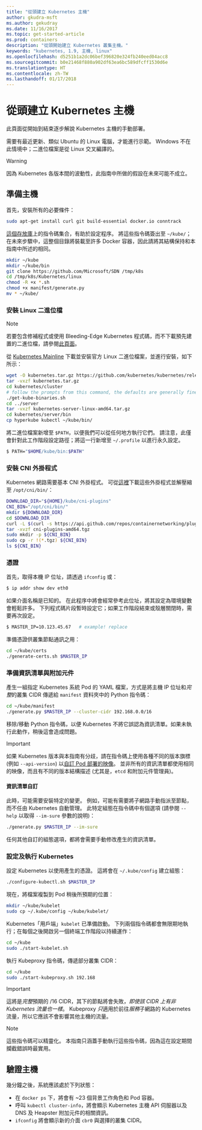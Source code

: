 ```yaml
---
title: "從頭建立 Kubernetes 主機"
author: gkudra-msft
ms.author: gekudray
ms.date: 11/16/2017
ms.topic: get-started-article
ms.prod: containers
description: "從頭開始建立 Kubernetes 叢集主機。"
keywords: "kubernetes, 1.9, 主機, linux"
ms.openlocfilehash: d5251b1a2dc06bef396820e324fb240eed04acc8
ms.sourcegitcommit: b0e21468f880a902df63ea6bc589dfcff1530d6e
ms.translationtype: HT
ms.contentlocale: zh-TW
ms.lasthandoff: 01/17/2018
---
```

# <a name="kubernetes-master--from-scratch"></a>從頭建立 Kubernetes 主機 #
此頁面從開始到結束逐步解說 Kubernetes 主機的手動部署。

需要有最近更新、類似 Ubuntu 的 Linux 電腦，才能進行示範。 Windows 不在此情境中；二進位檔案是從 Linux 交叉編譯的。


> [!Warning]  
> 因為 Kubernetes 各版本間的波動性，此指南中所做的假設在未來可能不成立。


## <a name="preparing-the-master"></a>準備主機 ##
首先，安裝所有的必要條件：

```bash
sudo apt-get install curl git build-essential docker.io conntrack
```


[這個存放庫](https://github.com/Microsoft/SDN/tree/master/Kubernetes/linux)上的指令碼集合，有助於設定程序。 將這些指令碼簽出至 `~/kube/`；在未來步驟中，這整個目錄將裝載至許多 Docker 容器，因此請將其結構保持和本指南中所述的相同。

```bash
mkdir ~/kube
mkdir ~/kube/bin
git clone https://github.com/Microsoft/SDN /tmp/k8s 
cd /tmp/k8s/Kubernetes/linux
chmod -R +x *.sh
chmod +x manifest/generate.py
mv * ~/kube/
```


### <a name="installing-the-linux-binaries"></a>安裝 Linux 二進位檔 ###

> [!Note]  
> 若要包含修補程式或使用 Bleeding-Edge Kubernetes 程式碼，而不下載預先建置的二進位檔，請參閱[此頁面](./compiling-kubernetes-binaries.md)。

從 [Kubernetes Mainline](https://github.com/kubernetes/kubernetes/releases/tag/v1.9.1) 下載並安裝官方 Linux 二進位檔案，並進行安裝，如下所示：

```bash
wget -O kubernetes.tar.gz https://github.com/kubernetes/kubernetes/releases/download/v1.9.1/kubernetes.tar.gz
tar -vxzf kubernetes.tar.gz 
cd kubernetes/cluster 
# follow the prompts from this command, the defaults are generally fine:
./get-kube-binaries.sh
cd ../server
tar -vxzf kubernetes-server-linux-amd64.tar.gz 
cd kubernetes/server/bin
cp hyperkube kubectl ~/kube/bin/
```

將二進位檔案新增至 `$PATH`，以便我們可以從任何地方執行它們。 請注意，此僅會針對此工作階段設定路徑；將這一行新增至 `~/.profile` 以進行永久設定。

```bash
$ PATH="$HOME/kube/bin:$PATH"
```

### <a name="install-cni-plugins"></a>安裝 CNI 外掛程式 ###
Kubernetes 網路需要基本 CNI 外掛程式。 可從[這裡](https://github.com/containernetworking/plugins/releases)下載這些外掛程式並解壓縮至 `/opt/cni/bin/`：

```bash
DOWNLOAD_DIR="${HOME}/kube/cni-plugins"
CNI_BIN="/opt/cni/bin/"
mkdir ${DOWNLOAD_DIR}
cd $DOWNLOAD_DIR
curl -L $(curl -s https://api.github.com/repos/containernetworking/plugins/releases/latest | grep browser_download_url | grep 'amd64.*tgz' | head -n 1 | cut -d '"' -f 4) -o cni-plugins-amd64.tgz
tar -xvzf cni-plugins-amd64.tgz
sudo mkdir -p ${CNI_BIN}
sudo cp -r !(*.tgz) ${CNI_BIN}
ls ${CNI_BIN}
```


### <a name="certificates"></a>憑證 ###
首先，取得本機 IP 位址，請透過 `ifconfig` 或：

```bash
$ ip addr show dev eth0
```

如果介面名稱是已知的。 在此程序中將會經常參考此位址，將其設定為環境變數會輕鬆許多。 下列程式碼片段暫時設定它；如果工作階段結束或殼層關閉時，需要再次設定。

```bash
$ MASTER_IP=10.123.45.67   # example! replace
```

準備憑證供叢集節點通訊之用：

```bash
cd ~/kube/certs
./generate-certs.sh $MASTER_IP
```

### <a name="prepare-manifests--addons"></a>準備資訊清單與附加元件 ###
產生一組指定 Kubernetes 系統 Pod 的 YAML 檔案，方式是將主機 IP 位址和*完整*的叢集 CIDR 傳遞給 `manifest` 資料夾中的 Python 指令碼：

```bash
cd ~/kube/manifest
./generate.py $MASTER_IP --cluster-cidr 192.168.0.0/16
```

移除/移動 Python 指令碼，以便 Kubernetes 不將它誤認為資訊清單。如果未執行此動作，稍後這會造成問題。

> [!Important]  
> 如果 Kubernetes 版本與本指南有分歧，請在指令碼上使用各種不同的版本旗標 (例如 `--api-version`) 以[自訂 Pod 部署的映像](https://console.cloud.google.com/gcr/images/google-containers/GLOBAL/hyperkube-amd64)。 並非所有的資訊清單都使用相同的映像，而且有不同的版本結構描述 (尤其是，`etcd` 和附加元件管理員)。


#### <a name="manifest-customization"></a>資訊清單自訂 ####
此時，可能需要安裝特定的變更。 例如，可能有需要將子網路手動指派至節點，而不任由 Kubernetes 自動管理。 此特定組態在指令碼中有個選項 (請參閱 `--help` 以取得 `--im-sure` 參數的說明)：

```bash
./generate.py $MASTER_IP --im-sure
```

任何其他自訂的組態選項，都將會需要手動修改產生的資訊清單。


### <a name="configure--run-kubernetes"></a>設定及執行 Kubernetes ###
設定 Kubernetes 以使用產生的憑證。 這將會在 `~/.kube/config` 建立組態：

```bash
./configure-kubectl.sh $MASTER_IP
```

現在，將檔案複製到 Pod 稍後所預期的位置：

```bash
mkdir ~/kube/kubelet
sudo cp ~/.kube/config ~/kube/kubelet/
```

Kubernetes「用戶端」`kubelet` 已準備啟動。 下列兩個指令碼都會無限期地執行；在每個之後開啟另一個終端工作階段以持續運作：

```bash
cd ~/kube
sudo ./start-kubelet.sh
```

執行 Kubeproxy 指令碼，傳遞部分叢集 CIDR：

```bash
cd ~/kube
sudo ./start-kubeproxy.sh 192.168
```


> [!Important]  
> 這將是*完整*預期的 /16 CIDR，其下的節點將會失敗，*即使該 CIDR 上有非 Kubernetes 流量也一樣*。 Kubeproxy *只*適用於前往*服務*子網路的 Kubernetes 流量，所以它應該不會影響其他主機的流量。

> [!Note]  
> 這些指令碼可以精靈化。 本指南只涵蓋手動執行這些指令碼，因為這在設定期間攔截錯誤時最實用。


## <a name="verifying-the-master"></a>驗證主機 ##
幾分鐘之後，系統應該處於下列狀態：

  - 在 `docker ps` 下，將會有 ~23 個背景工作角色和 Pod 容器。
  - 呼叫 `kubectl cluster-info`，將會顯示 Kubernetes 主機 API 伺服器以及 DNS 及 Heapster 附加元件的相關資訊。
  - `ifconfig` 將會顯示新的介面 `cbr0` 與選擇的叢集 CIDR。

